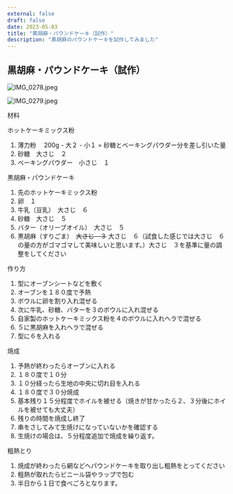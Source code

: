```yaml
---
external: false
draft: false
date: 2023-05-03
title: "黒胡麻・パウンドケーキ（試作）"
description: "黒胡麻のパウンドケーキを試作してみました"
---
```


## 黒胡麻・パウンドケーキ（試作）

![IMG_0278.jpeg](/images/IMG_0278.jpeg)

![IMG_0279.jpeg](/images/IMG_0279.jpeg)

材料

ホットケーキミックス粉

1. 薄力粉　 200g - 大２ - 小１ = 砂糖とベーキングパウダー分を差し引いた量
2. 砂糖　大さじ　２
3. ベーキングパウダー　小さじ　１

黒胡麻・パウンドケーキ

1. 先のホットケーキミックス粉
2. 卵　１
3. 牛乳（豆乳）　大さじ　６
4. 砂糖　大さじ　５
5. バター（オリーブオイル）　大さじ　５
6. 黒胡麻（すりごま）　~~大さじ　３~~ 大さじ　６（試食した感じでは大さじ　６　の量の方がゴマゴマして美味しいと思います。）大さじ　３を基準に量の調整をしてください

作り方

1. 型にオーブンシートなどを敷く
2. オーブンを１８０度で予熱
3. ボウルに卵を割り入れ混ぜる
4. 次に牛乳、砂糖、バターを３のボウルに入れ混ぜる
5. 自家製のホットケーキミックス粉を４のボウルに入れヘラで混ぜる
6. ５に黒胡麻を入れヘラで混ぜる
7. 型に６を入れる

焼成

1. 予熱が終わったらオーブンに入れる
2. １８０度で１０分
3. １０分経ったら生地の中央に切れ目を入れる
4. １８０度で３０分焼成
5. 基本残り１５分程度でホイルを被せる（焼きが甘かったら２、３分後にホイルを被せても大丈夫）
6. 残りの時間を焼成し終了
7. 串をさしてみて生焼けになっていないかを確認する
8. 生焼けの場合は、５分程度追加で焼成を繰り返す。

粗熱とり

1. 焼成が終わったら網などへパウンドケーキを取り出し粗熱をとってください
2. 粗熱が取れたらビニール袋やラップで包む
3. 半日から１日で食べごろとなります。

